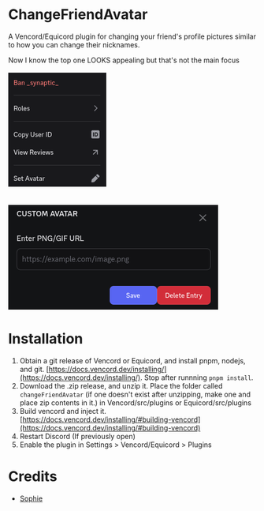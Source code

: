 # ChangeFriendAvatar
A Vencord/Equicord plugin for changing your friend's profile pictures similar to how you can change their nicknames.<br>

Now I know the top one LOOKS appealing but that's not the main focus<br><br>
![example.png](example.png)<br><br><br>
![modal.png](modal.png)


# Installation
1. Obtain a git release of Vencord or Equicord, and install pnpm, nodejs, and git. [https://docs.vencord.dev/installing/](https://docs.vencord.dev/installing/). Stop after runnning `pnpm install`.
2. Download the .zip release, and unzip it. Place the folder called `changeFriendAvatar` (if one doesn't exist after unzipping, make one and place zip contents in it.) in Vencord/src/plugins or Equicord/src/plugins
3. Build vencord and inject it. [https://docs.vencord.dev/installing/#building-vencord](https://docs.vencord.dev/installing/#building-vencord)
4. Restart Discord (If previously open)
5. Enable the plugin in Settings > Vencord/Equicord > Plugins

# Credits
- [Sophie](https://github.com/soap-phia/)
